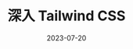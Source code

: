 ---
title: '深入 Tailwind CSS'
date: '2023-07-20'
description: '探索 Tailwind CSS 的高级特性和最佳实践'
tags: ['tailwindcss', 'css', 'design-system']
series: '前端工程化系列'
seriesIndex: 3
--- 